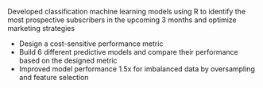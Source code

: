 Developed classification machine learning models using R to identify the most prospective subscribers in the upcoming 3 months and optimize marketing strategies
* Design a cost-sensitive performance metric
* Build 6 different predictive models and compare their performance based on the designed metric
* Improved model performance 1.5x for imbalanced data by oversampling and feature selection
